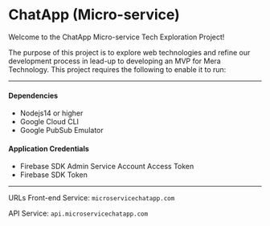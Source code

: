 # ChatApp (Micro-service)

Welcome to the ChatApp Micro-service Tech Exploration Project! 

The purpose of this project is to explore web technologies and refine our development process in lead-up to developing an MVP for Mera Technology.
This project requires the following to enable it to run:


---
#### Dependencies
- Nodejs14 or higher
- Google Cloud CLI
- Google PubSub Emulator


 #### Application Credentials
- Firebase SDK Admin Service Account Access Token
- Firebase SDK Token
---
URLs
Front-end Service: `microservicechatapp.com`

API Service: `api.microservicechatapp.com`
